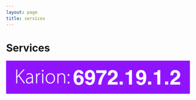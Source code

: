 ```yaml
---
layout: page
title: services
---
```


# Services

<a href="http://kary.us/karion/">
	<img src="karion.png">
</a>

